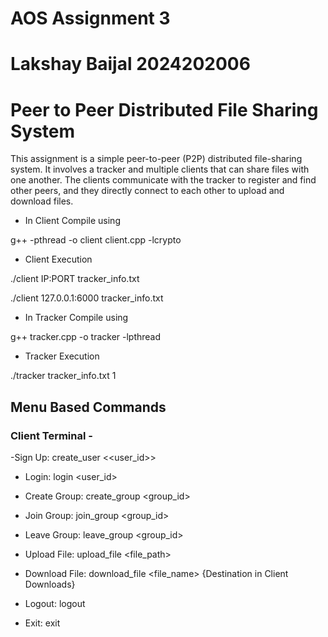 # AOS Assignment 3
# Lakshay Baijal 2024202006

# Peer to Peer Distributed File Sharing System

This assignment is a simple peer-to-peer (P2P) distributed file-sharing system. It involves a tracker and multiple clients that can share files with one another. The clients communicate with the tracker to register and find other peers, and they directly connect to each other to upload and download files.

- In Client Compile using
  
g++ -pthread -o client client.cpp -lcrypto

- Client Execution
  
./client IP:PORT tracker_info.txt

./client 127.0.0.1:6000 tracker_info.txt

- In Tracker Compile using
  
g++ tracker.cpp -o tracker -lpthread

- Tracker Execution
  
./tracker tracker_info.txt 1

## Menu Based Commands

### Client Terminal -
-Sign Up:
create_user
<<user_id>>
<password>

- Login:
login
<user_id>
<password>

- Create Group: 
create_group <group_id>

- Join Group: 
join_group <group_id>

- Leave Group: 
leave_group <group_id>

- Upload File: 
upload_file 
<file_path>

- Download File: 
download_file 
<file_name> 
{Destination in Client Downloads}

- Logout: 
logout

- Exit:
exit
